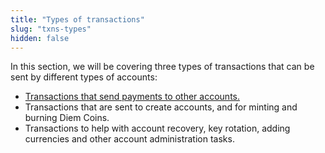 ```yaml
---
title: "Types of transactions"
slug: "txns-types"
hidden: false
---
```

In this section, we will be covering three types of transactions that can be sent by different types of accounts: 

* [Transactions that send payments to other accounts.](doc:txns-send-payment)
* Transactions that are sent to create accounts, and for minting and burning Diem Coins. 
* Transactions to help with account recovery, key rotation, adding currencies and other account administration tasks.